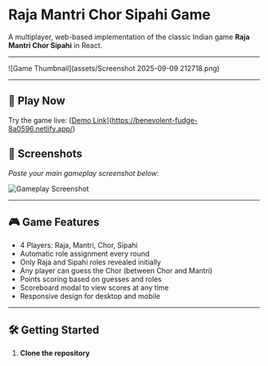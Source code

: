 # Raja Mantri Chor Sipahi Game

A multiplayer, web-based implementation of the classic Indian game **Raja Mantri Chor Sipahi** in React.

---

![Game Thumbnail](assets/Screenshot 2025-09-09 212718.png)

---

## 🚀 Play Now

Try the game live: [[Demo Link](#)](https://benevolent-fudge-8a0596.netlify.app/)

## 📸 Screenshots

*Paste your main gameplay screenshot below:*

![Gameplay Screenshot](insert-image-url-here)

---

## 🎮 Game Features

- 4 Players: Raja, Mantri, Chor, Sipahi
- Automatic role assignment every round
- Only Raja and Sipahi roles revealed initially
- Any player can guess the Chor (between Chor and Mantri)
- Points scoring based on guesses and roles
- Scoreboard modal to view scores at any time
- Responsive design for desktop and mobile

---

## 🛠️ Getting Started

1. **Clone the repository**
